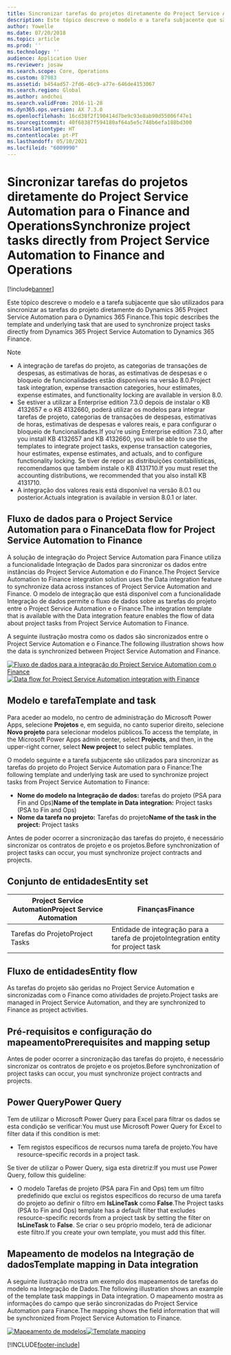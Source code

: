 ```yaml
---
title: Sincronizar tarefas do projetos diretamente do Project Service Automation para o Finance and Operations
description: Este tópico descreve o modelo e a tarefa subjacente que são utilizados para sincronizar as tarefas do projeto diretamente do Microsoft Dynamics 365 Project Service Automation para o Dynamics 365 Finance.
author: Yowelle
ms.date: 07/20/2018
ms.topic: article
ms.prod: ''
ms.technology: ''
audience: Application User
ms.reviewer: josaw
ms.search.scope: Core, Operations
ms.custom: 87983
ms.assetid: b454ad57-2fd6-46c9-a77e-646de4153067
ms.search.region: Global
ms.author: andchoi
ms.search.validFrom: 2016-11-28
ms.dyn365.ops.version: AX 7.3.0
ms.openlocfilehash: 16cd38f2f190414d7be9c93e8ab90d55006f47e1
ms.sourcegitcommit: 40f68387f594180af64a5e5c748b6efa188bd300
ms.translationtype: HT
ms.contentlocale: pt-PT
ms.lasthandoff: 05/10/2021
ms.locfileid: "6009990"
---
```

# <a name="synchronize-project-tasks-directly-from-project-service-automation-to-finance-and-operations"></a><span data-ttu-id="a5c7f-103">Sincronizar tarefas do projetos diretamente do Project Service Automation para o Finance and Operations</span><span class="sxs-lookup"><span data-stu-id="a5c7f-103">Synchronize project tasks directly from Project Service Automation to Finance and Operations</span></span>

[!include[banner](../includes/banner.md)]

<span data-ttu-id="a5c7f-104">Este tópico descreve o modelo e a tarefa subjacente que são utilizados para sincronizar as tarefas do projeto diretamente do Dynamics 365 Project Service Automation para o Dynamics 365 Finance.</span><span class="sxs-lookup"><span data-stu-id="a5c7f-104">This topic describes the template and underlying task that are used to synchronize project tasks directly from Dynamics 365 Project Service Automation to Dynamics 365 Finance.</span></span>

> [!NOTE]
> - <span data-ttu-id="a5c7f-105">A integração de tarefas do projeto, as categorias de transações de despesas, as estimativas de horas, as estimativas de despesas e o bloqueio de funcionalidades estão disponíveis na versão 8.0.</span><span class="sxs-lookup"><span data-stu-id="a5c7f-105">Project task integration, expense transaction categories, hour estimates, expense estimates, and functionality locking are available in version 8.0.</span></span>
> - <span data-ttu-id="a5c7f-106">Se estiver a utilizar a Enterprise edition 7.3.0 depois de instalar o KB 4132657 e o KB 4132660, poderá utilizar os modelos para integrar tarefas de projeto, categorias de transações de despesas, estimativas de horas, estimativas de despesas e valores reais, e para configurar o bloqueio de funcionalidades.</span><span class="sxs-lookup"><span data-stu-id="a5c7f-106">If you're using Enterprise edition 7.3.0, after you install KB 4132657 and KB 4132660, you will be able to use the templates to integrate project tasks, expense transaction categories, hour estimates, expense estimates, and actuals, and to configure functionality locking.</span></span> <span data-ttu-id="a5c7f-107">Se tiver de repor as distribuições contabilísticas, recomendamos que também instale o KB 4131710.</span><span class="sxs-lookup"><span data-stu-id="a5c7f-107">If you must reset the accounting distributions, we recommended that you also install KB 4131710.</span></span>
> - <span data-ttu-id="a5c7f-108">A integração dos valores reais está disponível na versão 8.0.1 ou posterior.</span><span class="sxs-lookup"><span data-stu-id="a5c7f-108">Actuals integration is available in version 8.0.1 or later.</span></span>

## <a name="data-flow-for-project-service-automation-to-finance"></a><span data-ttu-id="a5c7f-109">Fluxo de dados para o Project Service Automation para o Finance</span><span class="sxs-lookup"><span data-stu-id="a5c7f-109">Data flow for Project Service Automation to Finance</span></span>

<span data-ttu-id="a5c7f-110">A solução de integração do Project Service Automation para Finance utiliza a funcionalidade Integração de Dados para sincronizar os dados entre instâncias do Project Service Automation e do Finance.</span><span class="sxs-lookup"><span data-stu-id="a5c7f-110">The Project Service Automation to Finance integration solution uses the Data integration feature to synchronize data across instances of Project Service Automation and Finance.</span></span> <span data-ttu-id="a5c7f-111">O modelo de integração que está disponível com a funcionalidade Integração de dados permite o fluxo de dados sobre as tarefas do projeto entre o Project Service Automation e o Finance.</span><span class="sxs-lookup"><span data-stu-id="a5c7f-111">The integration template that is available with the Data integration feature enables the flow of data about project tasks from Project Service Automation to Finance.</span></span>

<span data-ttu-id="a5c7f-112">A seguinte ilustração mostra como os dados são sincronizados entre o Project Service Automation e o Finance.</span><span class="sxs-lookup"><span data-stu-id="a5c7f-112">The following illustration shows how the data is synchronized between Project Service Automation and Finance.</span></span>

<span data-ttu-id="a5c7f-113">[![Fluxo de dados para a integração do Project Service Automation com o Finance](./media/ProjectTasksFlow.png)](./media/ProjectTasksFlow.png)</span><span class="sxs-lookup"><span data-stu-id="a5c7f-113">[![Data flow for Project Service Automation integration with Finance](./media/ProjectTasksFlow.png)](./media/ProjectTasksFlow.png)</span></span>

## <a name="template-and-task"></a><span data-ttu-id="a5c7f-114">Modelo e tarefa</span><span class="sxs-lookup"><span data-stu-id="a5c7f-114">Template and task</span></span>

<span data-ttu-id="a5c7f-115">Para aceder ao modelo, no centro de administração do Microsoft Power Apps, selecione **Projetos** e, em seguida, no canto superior direito, selecione **Novo projeto** para selecionar modelos públicos.</span><span class="sxs-lookup"><span data-stu-id="a5c7f-115">To access the template, in the Microsoft Power Apps admin center, select **Projects**, and then, in the upper-right corner, select **New project** to select public templates.</span></span>

<span data-ttu-id="a5c7f-116">O modelo seguinte e a tarefa subjacente são utilizados para sincronizar as tarefas do projeto do Project Service Automation para o Finance:</span><span class="sxs-lookup"><span data-stu-id="a5c7f-116">The following template and underlying task are used to synchronize project tasks from Project Service Automation to Finance:</span></span>

- <span data-ttu-id="a5c7f-117">**Nome do modelo na Integração de dados:** tarefas do projeto (PSA para Fin and Ops)</span><span class="sxs-lookup"><span data-stu-id="a5c7f-117">**Name of the template in Data integration:** Project tasks (PSA to Fin and Ops)</span></span>
- <span data-ttu-id="a5c7f-118">**Nome da tarefa no projeto:** Tarefas do projeto</span><span class="sxs-lookup"><span data-stu-id="a5c7f-118">**Name of the task in the project:** Project tasks</span></span>

<span data-ttu-id="a5c7f-119">Antes de poder ocorrer a sincronização das tarefas do projeto, é necessário sincronizar os contratos de projeto e os projetos.</span><span class="sxs-lookup"><span data-stu-id="a5c7f-119">Before synchronization of project tasks can occur, you must synchronize project contracts and projects.</span></span>

## <a name="entity-set"></a><span data-ttu-id="a5c7f-120">Conjunto de entidades</span><span class="sxs-lookup"><span data-stu-id="a5c7f-120">Entity set</span></span>

| <span data-ttu-id="a5c7f-121">Project Service Automation</span><span class="sxs-lookup"><span data-stu-id="a5c7f-121">Project Service Automation</span></span> | <span data-ttu-id="a5c7f-122">Finanças</span><span class="sxs-lookup"><span data-stu-id="a5c7f-122">Finance</span></span>                             |
|----------------------------|-------------------------------------|
| <span data-ttu-id="a5c7f-123">Tarefas do Projeto</span><span class="sxs-lookup"><span data-stu-id="a5c7f-123">Project Tasks</span></span>              | <span data-ttu-id="a5c7f-124">Entidade de integração para a tarefa de projeto</span><span class="sxs-lookup"><span data-stu-id="a5c7f-124">Integration entity for project task</span></span> |

## <a name="entity-flow"></a><span data-ttu-id="a5c7f-125">Fluxo de entidades</span><span class="sxs-lookup"><span data-stu-id="a5c7f-125">Entity flow</span></span>

<span data-ttu-id="a5c7f-126">As tarefas do projeto são geridas no Project Service Automation e sincronizadas com o Finance como atividades de projeto.</span><span class="sxs-lookup"><span data-stu-id="a5c7f-126">Project tasks are managed in Project Service Automation, and they are synchronized to Finance as project activities.</span></span>

## <a name="prerequisites-and-mapping-setup"></a><span data-ttu-id="a5c7f-127">Pré-requisitos e configuração do mapeamento</span><span class="sxs-lookup"><span data-stu-id="a5c7f-127">Prerequisites and mapping setup</span></span>

<span data-ttu-id="a5c7f-128">Antes de poder ocorrer a sincronização das tarefas do projeto, é necessário sincronizar os contratos de projeto e os projetos.</span><span class="sxs-lookup"><span data-stu-id="a5c7f-128">Before synchronization of project tasks can occur, you must synchronize project contracts and projects.</span></span>

## <a name="power-query"></a><span data-ttu-id="a5c7f-129">Power Query</span><span class="sxs-lookup"><span data-stu-id="a5c7f-129">Power Query</span></span>

<span data-ttu-id="a5c7f-130">Tem de utilizar o Microsoft Power Query para Excel para filtrar os dados se esta condição se verificar:</span><span class="sxs-lookup"><span data-stu-id="a5c7f-130">You must use Microsoft Power Query for Excel to filter data if this condition is met:</span></span>

- <span data-ttu-id="a5c7f-131">Tem registos específicos de recursos numa tarefa de projeto.</span><span class="sxs-lookup"><span data-stu-id="a5c7f-131">You have resource-specific records in a project task.</span></span>

<span data-ttu-id="a5c7f-132">Se tiver de utilizar o Power Query, siga esta diretriz:</span><span class="sxs-lookup"><span data-stu-id="a5c7f-132">If you must use Power Query, follow this guideline:</span></span>

- <span data-ttu-id="a5c7f-133">O modelo Tarefas de projeto (PSA para Fin and Ops) tem um filtro predefinido que exclui os registos específicos do recurso de uma tarefa do projeto ao definir o filtro em **IsLineTask** como **False**.</span><span class="sxs-lookup"><span data-stu-id="a5c7f-133">The Project tasks (PSA to Fin and Ops) template has a default filter that excludes resource-specific records from a project task by setting the filter on **IsLineTask** to **False**.</span></span> <span data-ttu-id="a5c7f-134">Se criar o seu próprio modelo, terá de adicionar este filtro.</span><span class="sxs-lookup"><span data-stu-id="a5c7f-134">If you create your own template, you must add this filter.</span></span>

## <a name="template-mapping-in-data-integration"></a><span data-ttu-id="a5c7f-135">Mapeamento de modelos na Integração de dados</span><span class="sxs-lookup"><span data-stu-id="a5c7f-135">Template mapping in Data integration</span></span>

<span data-ttu-id="a5c7f-136">A seguinte ilustração mostra um exemplo dos mapeamentos de tarefas do modelo na Integração de Dados.</span><span class="sxs-lookup"><span data-stu-id="a5c7f-136">The following illustration shows an example of the template task mappings in Data integration.</span></span> <span data-ttu-id="a5c7f-137">O mapeamento mostra as informações do campo que serão sincronizadas do Project Service Automation para Finance.</span><span class="sxs-lookup"><span data-stu-id="a5c7f-137">The mapping shows the field information that will be synchronized from Project Service Automation to Finance.</span></span>

<span data-ttu-id="a5c7f-138">[![Mapeamento de modelos](./media/ProjectTasksMapping.png)](./media/ProjectTasksMapping.png)</span><span class="sxs-lookup"><span data-stu-id="a5c7f-138">[![Template mapping](./media/ProjectTasksMapping.png)](./media/ProjectTasksMapping.png)</span></span>


[!INCLUDE[footer-include](../includes/footer-banner.md)]